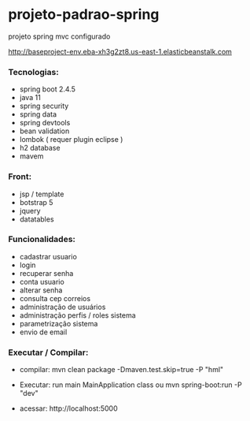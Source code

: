 # projeto-padrao-spring
projeto spring mvc configurado

http://baseproject-env.eba-xh3g2zt8.us-east-1.elasticbeanstalk.com
 
### Tecnologias:
 
 * spring boot 2.4.5
 * java 11
 * spring security
 * spring data
 * spring devtools
 * bean validation
 * lombok ( requer plugin eclipse )
 * h2 database
 * mavem

 ### Front:

 * jsp / template
 * botstrap 5
 * jquery
 * datatables
 
 
### Funcionalidades:
 
 * cadastrar usuario
 * login
 * recuperar senha
 * conta usuario
 * alterar senha
 * consulta cep correios
 * administração de usuários
 * administração perfis / roles sistema
 * parametrização sistema
 * envio de email
 

### Executar / Compilar:

* compilar: mvn clean package -Dmaven.test.skip=true -P "hml"

* Executar: run main  MainApplication class ou mvn spring-boot:run -P "dev"

* acessar: http://localhost:5000

